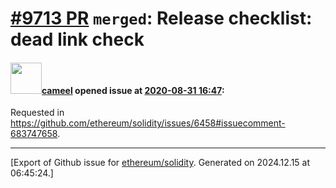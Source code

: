 # [\#9713 PR](https://github.com/ethereum/solidity/pull/9713) `merged`: Release checklist: dead link check

#### <img src="https://avatars.githubusercontent.com/u/137030?v=4" width="50">[cameel](https://github.com/cameel) opened issue at [2020-08-31 16:47](https://github.com/ethereum/solidity/pull/9713):

Requested in https://github.com/ethereum/solidity/issues/6458#issuecomment-683747658.




-------------------------------------------------------------------------------



[Export of Github issue for [ethereum/solidity](https://github.com/ethereum/solidity). Generated on 2024.12.15 at 06:45:24.]
